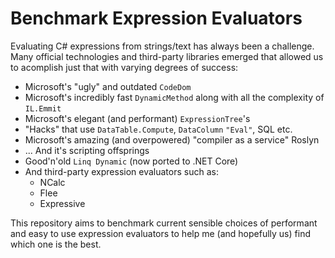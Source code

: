 # Benchmark Expression Evaluators

Evaluating C# expressions from strings/text has always been a challenge. Many official technologies and third-party libraries emerged that allowed us to acomplish just that with varying degrees of success:

* Microsoft's "ugly" and outdated `CodeDom`
* Microsoft's incredibly fast `DynamicMethod` along with all the complexity of `IL.Emmit`
* Microsoft's elegant (and performant) `ExpressionTree`'s 
* "Hacks" that use `DataTable.Compute`, `DataColumn` `"Eval"`, SQL etc.
* Microsoft's amazing (and overpowered) "compiler as a service" Roslyn
* ... And it's scripting offsprings
* Good'n'old `Linq Dynamic` (now ported to .NET Core)
* And third-party expression evaluators such as:
  * NCalc
  * Flee
  * Expressive

This repository aims to benchmark current sensible choices of performant and easy to use expression evaluators to help me (and hopefully us) find which one is the best.

